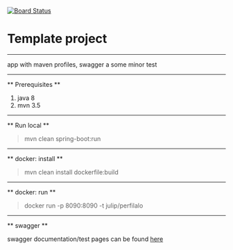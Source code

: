 [![Board Status](https://dev.azure.com/gianluc4t/b33c5a65-3c6c-420c-ab5e-cbbe64b94149/124eb064-fdad-4a98-b40a-cfa7110facb7/_apis/work/boardbadge/769d8c1e-7c51-4b94-8d5d-b1af4b689ac1)](https://dev.azure.com/gianluc4t/b33c5a65-3c6c-420c-ab5e-cbbe64b94149/_boards/board/t/124eb064-fdad-4a98-b40a-cfa7110facb7/Microsoft.RequirementCategory)
# Template project
____

app with maven profiles, swagger a some minor test

____
 
** Prerequisites **

1. java 8
1. mvn 3.5
 
____
  
** Run local **
 
> mvn clean spring-boot:run

____
  
** docker: install **
 
> mvn clean install dockerfile:build

____
  
** docker: run **
 
> docker run -p 8090:8090 -t julip/perfilalo

____

** swagger **

swagger documentation/test pages can be found [here](http://localhost:8090/swagger-ui.html)
